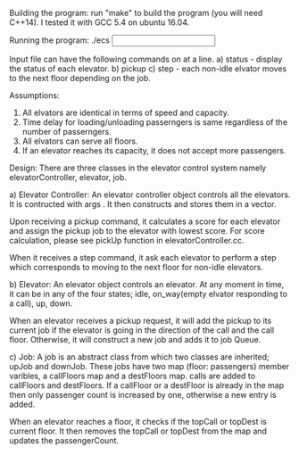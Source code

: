 Building the program:
run "make" to build the program (you will need C++14). I tested it with GCC 5.4 on ubuntu 16.04.

Running the program: 
./ecs <number of elevators> <elevator capacity> <input file containg commands>

Input file can have the following commands on at a line.
a) status - display the status of each elevator.
b) pickup <call floor> <dest floor> 
c) step - each non-idle elvator moves to the next floor depending on the job.

Assumptions:
1. All elvators are identical in terms of speed and capacity.
2. Time delay for loading/unloading passerngers is same regardless of the number of passerngers.
3. All elvators can serve all floors.
4. If an elevator reaches its capacity, it does not accept more passengers.

Design:
There are three classes in the elevator control system namely elevatorController, elevator, job.

a) Elevator Controller:
An elevator controller object controls all the elevators. It is contructed with args <number of elevators> <elevator capacity>. It then constructs <number of elevators> and stores them in a vector.

Upon receiving a pickup command, it calculates a score for each elevator and assign the pickup job to the elevator with lowest score. For score calculation, please see pickUp function in elevatorController.cc.

When it receives a step command, it ask each elevator to perform a step which corresponds to moving to the next floor for non-idle elevators.


b) Elevator:
An elevator object controls an elevator. At any moment in time, it can be in any of the four states; idle, on_way(empty elvator responding to a call), up, down.

When an elevator receives a pickup request, it will add the pickup to its current job if the elevator is going in the direction of the call and the call floor. Otherwise, it will construct a new job and adds it to job Queue.

c) Job:
A job is an abstract class from which two classes are inherited; upJob and downJob. These jobs have two map (floor: passengers) member varibles, a callFloors map and a destFloors map. calls are added to callFloors and destFloors. If a callFloor or a destFloor is already in the map then only passenger count is increased by one, otherwise a new entry is added. 

When an elevator reaches a floor, it checks if the topCall or topDest is current floor. It then removes the topCall or topDest from the map and updates the passengerCount.

